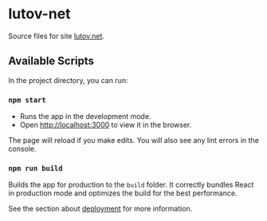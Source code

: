 # lutov-net

Source files for site [lutov.net](https://lutov.net).

## Available Scripts

In the project directory, you can run:

### `npm start`

- Runs the app in the development mode.
- Open [http://localhost:3000](http://localhost:3000) to view it in the browser.

The page will reload if you make edits.
You will also see any lint errors in the console.

### `npm run build`

Builds the app for production to the `build` folder.
It correctly bundles React in production mode and optimizes the build for the best performance.

See the section about [deployment](https://facebook.github.io/create-react-app/docs/deployment) for more information.
